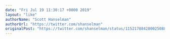 ```yaml
---
date: "Fri Jul 19 11:30:17 +0000 2019"
layout: "like"
authorName: "Scott Hanselman"
authorUrl: "https://twitter.com/shanselman"
originalPost: "https://twitter.com/shanselman/status/1152178842800250880"
---
```

